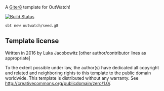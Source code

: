 A [Giter8][g8] template for OutWatch! 

[![Build Status](https://travis-ci.org/OutWatch/seed.g8.svg?branch=master)](https://travis-ci.org/OutWatch/seed.g8)


```bash
sbt new outwatch/seed.g8
```

Template license
----------------
Written in 2016 by Luka Jacobowitz
[other author/contributor lines as appropriate]

To the extent possible under law, the author(s) have dedicated all copyright and related
and neighboring rights to this template to the public domain worldwide.
This template is distributed without any warranty. See <http://creativecommons.org/publicdomain/zero/1.0/>.

[g8]: http://www.foundweekends.org/giter8/
